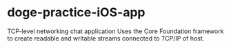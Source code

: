 # doge-practice-iOS-app
TCP-level networking chat application
Uses the Core Foundation framework to create readable and writable streams connected to TCP/IP of host.
